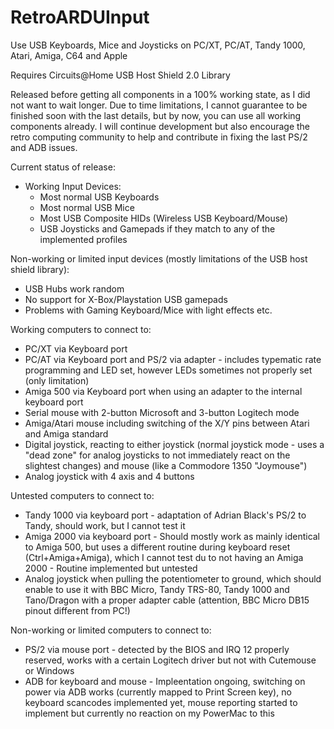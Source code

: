 # RetroARDUInput
Use USB Keyboards, Mice and Joysticks on PC/XT, PC/AT, Tandy 1000, Atari, Amiga, C64 and Apple

Requires Circuits@Home USB Host Shield 2.0 Library

Released before getting all components in a 100% working state, as I did not want to wait longer. Due to time limitations, I cannot guarantee to be finished soon with the last details, but by now, you can use all working components already. I will continue development but also encourage the retro computing community to help and contribute in fixing the last PS/2 and ADB issues.

Current status of release:

- Working Input Devices:
  - Most normal USB Keyboards
  - Most normal USB Mice
  - Most USB Composite HIDs (Wireless USB Keyboard/Mouse)
  - USB Joysticks and Gamepads if they match to any of the implemented profiles
  
Non-working or limited input devices (mostly limitations of the USB host shield library):
  - USB Hubs work random
  - No support for X-Box/Playstation USB gamepads
  - Problems with Gaming Keyboard/Mice with light effects etc.

Working computers to connect to:
  - PC/XT via Keyboard port
  - PC/AT via Keyboard port and PS/2 via adapter - includes typematic rate programming and LED set, however LEDs sometimes not properly set (only limitation)
  - Amiga 500 via Keyboard port when using an adapter to the internal keyboard port
  - Serial mouse with 2-button Microsoft and 3-button Logitech mode
  - Amiga/Atari mouse including switching of the X/Y pins between Atari and Amiga standard
  - Digital joystick, reacting to either joystick (normal joystick mode - uses a "dead zone" for analog joysticks to not immediately react on the slightest changes) and mouse (like a Commodore 1350 "Joymouse")
  - Analog joystick with 4 axis and 4 buttons
  
Untested computers to connect to:
  - Tandy 1000 via keyboard port - adaptation of Adrian Black's PS/2 to Tandy, should work, but I cannot test it
  - Amiga 2000 via keyboard port - Should mostly work as mainly identical to Amiga 500, but uses a different routine during keyboard reset (Ctrl+Amiga+Amiga), which I cannot test du to not having an Amiga 2000 - Routine implemented but untested
  - Analog joystick when pulling the potentiometer to ground, which should enable to use it with BBC Micro, Tandy TRS-80, Tandy 1000 and Tano/Dragon with a proper adapter cable (attention, BBC Micro DB15 pinout different from PC!)

Non-working or limited computers to connect to:
  - PS/2 via mouse port - detected by the BIOS and IRQ 12 properly reserved, works with a certain Logitech driver but not with Cutemouse or Windows
  - ADB for keyboard and mouse - Impleentation ongoing, switching on power via ADB works (currently mapped to Print Screen key), no keyboard scancodes implemented yet, mouse reporting started to implement but currently no reaction on my PowerMac to this
